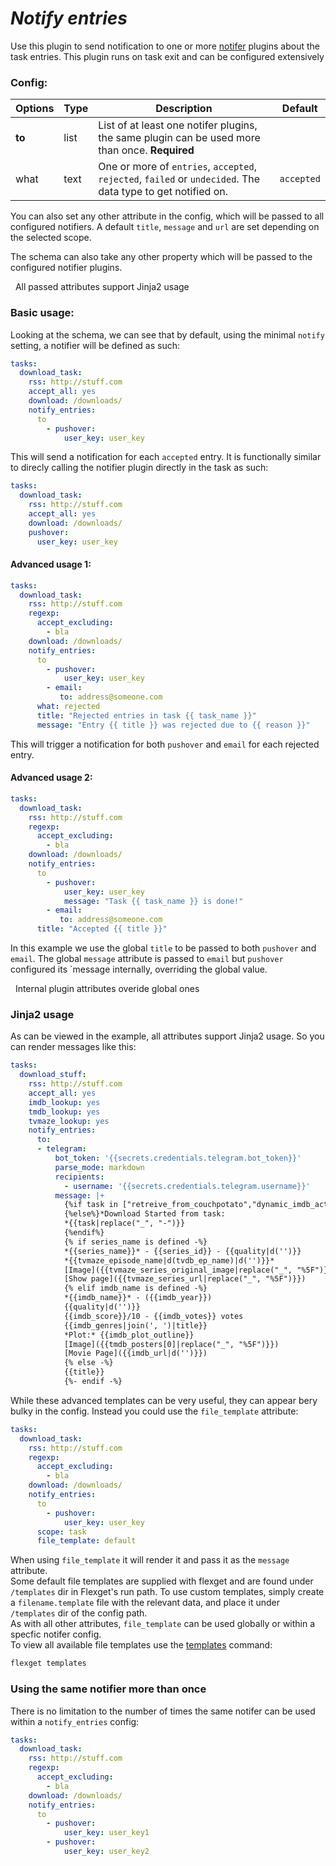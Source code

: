 # *Notify entries*

Use this plugin to send notification to one or more [notifer](/Plugins/Notifiers) plugins about the task entries.
This plugin runs on task exit and can be configured extensively

### Config:

| Options |Type|  Description | Default |
| --- | ---| --- |---|
|**to**|list|List of at least one notifer plugins, the same plugin can be used more than once. **Required**
|what|text| One or more of `entries`, `accepted`, `rejected`, `failed` or `undecided`. The data type to get notified on. |`accepted`

You can also set any other attribute in the config, which will be passed to all configured notifiers. A default `title`, `message` and `url` are set depending on the selected scope.

The schema can also take any other property which will be passed to the configured notifier plugins.
<div class="alert alert-info" role="alert">
  <span class="glyphicon glyphicon-info-sign"></span>
  &nbsp;
  All passed attributes support Jinja2 usage
</div>

### Basic usage:
Looking at the schema, we can see that by default, using the minimal `notify` setting, a notifier will be defined as such:
```yaml
tasks:
  download_task:
    rss: http://stuff.com
    accept_all: yes
    download: /downloads/
    notify_entries:
      to
        - pushover:
            user_key: user_key
```
This will send a notification for each `accepted` entry. It is functionally similar to direcly calling the notifier plugin directly in the task as such:
```yaml
tasks:
  download_task:
    rss: http://stuff.com
    accept_all: yes
    download: /downloads/
    pushover:
      user_key: user_key
```
#### Advanced usage 1:
```yaml
tasks:
  download_task:
    rss: http://stuff.com
    regexp:
      accept_excluding:
        - bla
    download: /downloads/
    notify_entries:
      to
        - pushover:
            user_key: user_key
        - email:
           to: address@someone.com
      what: rejected
      title: "Rejected entries in task {{ task_name }}"
      message: "Entry {{ title }} was rejected due to {{ reason }}"
```
This will trigger a notification for both `pushover` and `email` for each rejected entry.
#### Advanced usage 2:
```yaml
tasks:
  download_task:
    rss: http://stuff.com
    regexp:
      accept_excluding:
        - bla
    download: /downloads/
    notify_entries:
      to
        - pushover:
            user_key: user_key
            message: "Task {{ task_name }} is done!"
        - email:
           to: address@someone.com
      title: "Accepted {{ title }}"
```
In this example we use the global `title` to be passed to both `pushover` and `email`. The global `message` attribute is passed to `email` but `pushover` configured its `message internally, overriding the global value. 

<div class="alert alert-info" role="alert">
  <span class="glyphicon glyphicon-info-sign"></span>
  &nbsp;
  Internal plugin attributes overide global ones
</div>

### Jinja2 usage
As can be viewed in the example, all attributes support Jinja2 usage. So you can render messages like this:
```yaml
tasks:
  download_stuff:
    rss: http://stuff.com
    accept_all: yes
    imdb_lookup: yes
    tmdb_lookup: yes
    tvmaze_lookup: yes
    notify_entries:
      to:
      - telegram:
          bot_token: '{{secrets.credentials.telegram.bot_token}}'
          parse_mode: markdown
          recipients:
            - username: '{{secrets.credentials.telegram.username}}'
          message: |+
            {%if task in ["retreive_from_couchpotato","dynamic_imdb_actors"]%}*New movie added to list*
            {%else%}*Download Started from task:
            *{{task|replace("_", "-")}}
            {%endif%}
            {% if series_name is defined -%}
            *{{series_name}}* - {{series_id}} - {{quality|d('')}}
            *{{tvmaze_episode_name|d(tvdb_ep_name)|d('')}}*
            [Image]({{tvmaze_series_original_image|replace("_", "%5F")}})
            [Show page]({{tvmaze_series_url|replace("_", "%5F")}})
            {% elif imdb_name is defined -%}
            *{{imdb_name}}* - ({{imdb_year}})
            {{quality|d('')}}
            {{imdb_score}}/10 - {{imdb_votes}} votes
            {{imdb_genres|join(', ')|title}} 
            *Plot:* {{imdb_plot_outline}}
            [Image]({{tmdb_posters[0]|replace("_", "%5F")}})
            [Movie Page]({{imdb_url|d('')}})
            {% else -%}
            {{title}}
            {%- endif -%}
```

While these advanced templates can be very useful, they can appear bery bulky in the config. Instead you could use the `file_template` attribute:
```yaml
tasks:
  download_task:
    rss: http://stuff.com
    regexp:
      accept_excluding:
        - bla
    download: /downloads/
    notify_entries:
      to
        - pushover:
            user_key: user_key
      scope: task
      file_template: default
```
When using `file_template` it will render it and pass it as the `message` attribute.  
Some default file templates are supplied with flexget and are found under `/templates` dir in Flexget's run path. To use custom templates, simply create a `filename.template` file with the relevant data, and place it under `/templates` dir of the config path.  
As with all other attributes, `file_template` can be used globally or within a specfic notifer config.  
To view all available file templates use the [templates](/CLI/templates) command:  
```bash
flexget templates
```
### Using the same notifier more than once
There is no limitation to the number of times the same notifer can be used within a `notify_entries` config:
```yaml
tasks:
  download_task:
    rss: http://stuff.com
    regexp:
      accept_excluding:
        - bla
    download: /downloads/
    notify_entries:
      to
        - pushover:
            user_key: user_key1
        - pushover:
            user_key: user_key2
```

